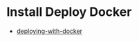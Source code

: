 # Install Deploy Docker
* [deploying-with-docker](https://docs.codecov.io/v4.3.6/docs/deploying-with-docker)
